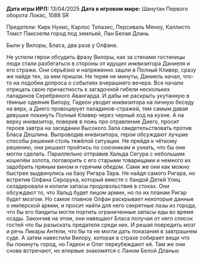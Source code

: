 **Дата игры ИРЛ:** 13/04/2025
**Дата в игровом мире:** Шанутан Первого оборота Локас, 1088 SR

Предатели: Кирк Нукис, Карлос Топазис, Персиваль Меноу, Каллисто Томст
Паксхелм город под земльей, Лан Белая Длань 

Были у Вилоры, Бласа, два раза у Олфана. 

Не успели герои обсудить фразу Вилоры, как за стенами гостиницы люди стали разбегаться в стороны от идущих инквизитора Даниеля и его стражи. Они серьёзно и напряженно зашли в Полный Кливер, сразу же найдя тех, за кем пришли. Не теряя не минуты, Даниель начал, что-то на подобии допроса о событиях вчерашнего вечера. Все начали отрицать свою причастность к загадочной гибели нескольких паладинов Серебряного Авангарда. И дабы не раскрыть укутанную в тёмные одеяния Вилору, Гидеон уводит инквизитора на личную беседу на верх, а Диего провоцирует паладинов-стражей, тем самым давая девушке покинуть Полный Кливер через черный ход на кухне. А на верху инквизитор, поверив в ложь про отравление Диего, просит героев завтра на заседании Высокого Зала свидетельствовать против Бласа Дешлина. Выпроводив инквизитора, герои обсуждают лучшие способы решения столь тяжёлой ситуации. Не прейдя к чёткому решению, они решают пройтись по союзникам и узнать, что бы они могли сделать. Параллельно отправив Хальда Сегура с небольшим кошелём золота, поговорить с его старыми товарищами и немного их задобрить пряным вином и горячим обедом. Сами же они как можно быстрее выдвинулись на базу Ригара Зара. Не найдя самого Ригара, но встретив Олфана Серорука, который вместе с бандой Детей Улиц складировали и копили запасы продовольствия в стоках. Они обсуждают то, что Хальд будет лицом армии, но по их планам Ригар будет мозгом. Но самое главное Олфан раскрывает некоторые данные о имперской армии, и просит найти для него секретные лазы из города, что бы его бандиты могли портить ограниченные запасы еды во время осады. Закончив на этом, они навещают Бласа получая от него список гостей что бы разыскать предателя среди них. И решая повредить мозг и речь Ликары Антели, что бы та не могли дать показания в завтрашнем суде. А затем навестили Вилору, которая в страхе собирает вещи что бы покинуть город, но Гидеон и Олег переубеждают её. Там же они снова встречают, но впервые знакомятся с Ланом Белой Дланью